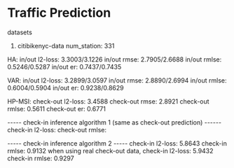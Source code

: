 # Traffic Prediction

datasets
1. citibikenyc-data
num_station: 331

HA: 
in/out l2-loss: 3.3003/3.1226
in/out rmse: 2.7905/2.6688
in/out rmlse: 0.5246/0.5287
in/out er: 0.7437/0.7435

VAR: 
in/out l2-loss: 3.2899/3.0597
in/out rmse: 2.8890/2.6994
in/out rmlse: 0.6004/0.5904
in/out er: 0.9238/0.8629



HP-MSI:
check-out l2-loss: 3.4588
check-out rmse: 2.8921
check-out rmlse: 0.5611
check-out er: 0.6771

----- check-in inference algorithm 1 (same as check-out prediction) ------
check-in l2-loss:
check-out rmlse: 

----- check-in inference algorithm 2 -----
check-in l2-loss: 5.8643
check-in rmlse: 0.9132
when using real check-out data,
check-in l2-loss: 5.9432
check-in rmlse: 0.9297


